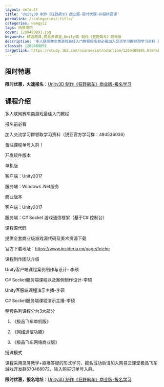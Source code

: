 ```yaml
---
layout: default
title: 'Unity3D 制作《狂野飙车》商业版-限时优惠-网易精品课'
permalink: /:categories/:title/
categories: wangyi2
tags: 网易提供
cover: 1209489891.jpg
keywords: 精选网课,网易云课堂,Unity3D 制作《狂野飙车》商业版
description: '多人联网赛车类游戏最佳入门教程报名前必看加入交流学习群领取学习资料（锐亚官方学习群：494536036）备注课程单号入群'
classid: 1209489891
targetlink: https://study.163.com/course/introduction/1209489891.htm?share=1&shareId=1025206652&utm_campaign=share&utm_medium=iphoneShare&utm_source=&utm_u=1025206652
---
```


## 限时特惠

**限时优惠，火速报名**：[Unity3D 制作《狂野飙车》商业版-报名学习](https://study.163.com/course/introduction/1209489891.htm?share=1&shareId=1025206652&utm_campaign=share&utm_medium=iphoneShare&utm_source=&utm_u=1025206652)

## 课程介绍

多人联网赛车类游戏最佳入门教程



报名前必看

加入交流学习群领取学习资料（锐亚官方学习群：494536036）

备注课程单号入群！



开发软件版本

单机版

客户端：Unity2017

服务端：Windows .Net服务



商业版本

客户端：Unity2017

服务端：C# Socket 游戏通信框架（基于C# 控制台）



课程源代码

提供全套商业级游戏源代码及美术资源下载

官方下载地址：https://www.insideria.cn/page/feiche



课程制作团队介绍

Unity客户端课程案例制作与设计- 李硕

C# Socket服务端课程以及案例制作设计-李硕

Unity客服端课程演示主播-李硕

C# Socket服务端课程演示主播-李硕



整套系列课程分为3大部分

1.  《极品飞车单机版》

2.  《网络通信功能》

3.  《极品飞车网络商业版》



授课模式

  课程采用录屏教学+直播答疑的形式学习，报名成功后请加入网易云课堂极品飞车游戏开发群570468972，输入购买订单号入群。

**限时优惠，报名地址**：[Unity3D 制作《狂野飙车》商业版-报名学习](https://study.163.com/course/introduction/1209489891.htm?share=1&shareId=1025206652&utm_campaign=share&utm_medium=iphoneShare&utm_source=&utm_u=1025206652)

